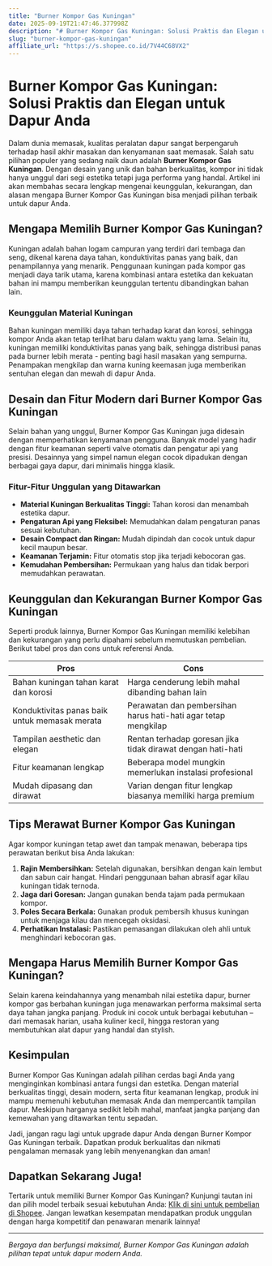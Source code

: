 ```yaml
---
title: "Burner Kompor Gas Kuningan"
date: 2025-09-19T21:47:46.377998Z
description: "# Burner Kompor Gas Kuningan: Solusi Praktis dan Elegan untuk Dapur Anda..."
slug: "burner-kompor-gas-kuningan"
affiliate_url: "https://s.shopee.co.id/7V44C68VX2"
---
```

# Burner Kompor Gas Kuningan: Solusi Praktis dan Elegan untuk Dapur Anda

Dalam dunia memasak, kualitas peralatan dapur sangat berpengaruh terhadap hasil akhir masakan dan kenyamanan saat memasak. Salah satu pilihan populer yang sedang naik daun adalah **Burner Kompor Gas Kuningan**. Dengan desain yang unik dan bahan berkualitas, kompor ini tidak hanya unggul dari segi estetika tetapi juga performa yang handal. Artikel ini akan membahas secara lengkap mengenai keunggulan, kekurangan, dan alasan mengapa Burner Kompor Gas Kuningan bisa menjadi pilihan terbaik untuk dapur Anda.

## Mengapa Memilih Burner Kompor Gas Kuningan?

Kuningan adalah bahan logam campuran yang terdiri dari tembaga dan seng, dikenal karena daya tahan, konduktivitas panas yang baik, dan penampilannya yang menarik. Penggunaan kuningan pada kompor gas menjadi daya tarik utama, karena kombinasi antara estetika dan kekuatan bahan ini mampu memberikan keunggulan tertentu dibandingkan bahan lain.

### Keunggulan Material Kuningan

Bahan kuningan memiliki daya tahan terhadap karat dan korosi, sehingga kompor Anda akan tetap terlihat baru dalam waktu yang lama. Selain itu, kuningan memiliki konduktivitas panas yang baik, sehingga distribusi panas pada burner lebih merata - penting bagi hasil masakan yang sempurna. Penampakan mengkilap dan warna kuning keemasan juga memberikan sentuhan elegan dan mewah di dapur Anda.

## Desain dan Fitur Modern dari Burner Kompor Gas Kuningan

Selain bahan yang unggul, Burner Kompor Gas Kuningan juga didesain dengan memperhatikan kenyamanan pengguna. Banyak model yang hadir dengan fitur keamanan seperti valve otomatis dan pengatur api yang presisi. Desainnya yang simpel namun elegan cocok dipadukan dengan berbagai gaya dapur, dari minimalis hingga klasik.

### Fitur-Fitur Unggulan yang Ditawarkan

- **Material Kuningan Berkualitas Tinggi:** Tahan korosi dan menambah estetika dapur.
- **Pengaturan Api yang Fleksibel:** Memudahkan dalam pengaturan panas sesuai kebutuhan.
- **Desain Compact dan Ringan:** Mudah dipindah dan cocok untuk dapur kecil maupun besar.
- **Keamanan Terjamin:** Fitur otomatis stop jika terjadi kebocoran gas.
- **Kemudahan Pembersihan:** Permukaan yang halus dan tidak berpori memudahkan perawatan.

## Keunggulan dan Kekurangan Burner Kompor Gas Kuningan

Seperti produk lainnya, Burner Kompor Gas Kuningan memiliki kelebihan dan kekurangan yang perlu dipahami sebelum memutuskan pembelian. Berikut tabel pros dan cons untuk referensi Anda.

| Pros                                           | Cons                                      |
|------------------------------------------------|-------------------------------------------|
| Bahan kuningan tahan karat dan korosi        | Harga cenderung lebih mahal dibanding bahan lain |
| Konduktivitas panas baik untuk memasak merata| Perawatan dan pembersihan harus hati-hati agar tetap mengkilap |
| Tampilan aesthetic dan elegan                | Rentan terhadap goresan jika tidak dirawat dengan hati-hati |
| Fitur keamanan lengkap                     | Beberapa model mungkin memerlukan instalasi profesional |
| Mudah dipasang dan dirawat                | Varian dengan fitur lengkap biasanya memiliki harga premium |

## Tips Merawat Burner Kompor Gas Kuningan

Agar kompor kuningan tetap awet dan tampak menawan, beberapa tips perawatan berikut bisa Anda lakukan:

1. **Rajin Membersihkan:** Setelah digunakan, bersihkan dengan kain lembut dan sabun cair hangat. Hindari penggunaan bahan abrasif agar kilau kuningan tidak ternoda.
2. **Jaga dari Goresan:** Jangan gunakan benda tajam pada permukaan kompor.
3. **Poles Secara Berkala:** Gunakan produk pembersih khusus kuningan untuk menjaga kilau dan mencegah oksidasi.
4. **Perhatikan Instalasi:** Pastikan pemasangan dilakukan oleh ahli untuk menghindari kebocoran gas.

## Mengapa Harus Memilih Burner Kompor Gas Kuningan?

Selain karena keindahannya yang menambah nilai estetika dapur, burner kompor gas berbahan kuningan juga menawarkan performa maksimal serta daya tahan jangka panjang. Produk ini cocok untuk berbagai kebutuhan – dari memasak harian, usaha kuliner kecil, hingga restoran yang membutuhkan alat dapur yang handal dan stylish.

## Kesimpulan

Burner Kompor Gas Kuningan adalah pilihan cerdas bagi Anda yang menginginkan kombinasi antara fungsi dan estetika. Dengan material berkualitas tinggi, desain modern, serta fitur keamanan lengkap, produk ini mampu memenuhi kebutuhan memasak Anda dan mempercantik tampilan dapur. Meskipun harganya sedikit lebih mahal, manfaat jangka panjang dan kemewahan yang ditawarkan tentu sepadan.

Jadi, jangan ragu lagi untuk upgrade dapur Anda dengan Burner Kompor Gas Kuningan terbaik. Dapatkan produk berkualitas dan nikmati pengalaman memasak yang lebih menyenangkan dan aman!

## Dapatkan Sekarang Juga!

Tertarik untuk memiliki Burner Kompor Gas Kuningan? Kunjungi tautan ini dan pilih model terbaik sesuai kebutuhan Anda: [Klik di sini untuk pembelian di Shopee](https://s.shopee.co.id/7V44C68VX2). Jangan lewatkan kesempatan mendapatkan produk unggulan dengan harga kompetitif dan penawaran menarik lainnya!

---

*Bergaya dan berfungsi maksimal, Burner Kompor Gas Kuningan adalah pilihan tepat untuk dapur modern Anda.*
